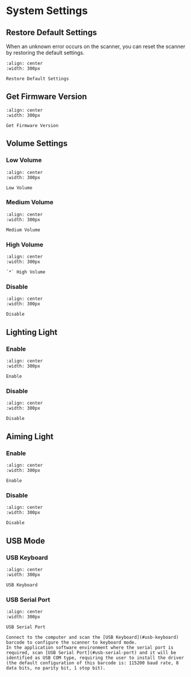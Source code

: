 # System Settings

## Restore Default Settings
When an unknown error occurs on the scanner, you can reset the scanner by restoring the default settings.

```{figure} ../../media/800006..png
:align: center
:width: 300px

Restore Default Settings
```


## Get Firmware Version

```{figure} ../../media/809005..png
:align: center
:width: 300px

Get Firmware Version
```

## Volume Settings

### Low Volume
```{figure} ../../media/8410091..png
:align: center
:width: 300px

Low Volume
```
  
### Medium Volume
```{figure} ../../media/8410092..png
:align: center
:width: 300px

Medium Volume
```
  
### High Volume
```{figure} ../../media/8410093..png
:align: center
:width: 300px

`*` High Volume
```
  
### Disable
```{figure} ../../media/8410090..png
:align: center
:width: 300px

Disable
```


## Lighting Light

### Enable
```{figure} ../../media/8980051..png
:align: center
:width: 300px

Enable
```



### Disable
```{figure} ../../media/8980050..png
:align: center
:width: 300px

Disable
```



## Aiming Light


### Enable
```{figure} ../../media/8980022..png
:align: center
:width: 300px

Enable
```



### Disable
```{figure} ../../media/8980020..png
:align: center
:width: 300px

Disable
```


## USB Mode
### USB Keyboard

```{figure} ../../media/881001124..png
:align: center
:width: 300px

USB Keyboard
```


### USB Serial Port

```{figure} ../../media/881001133..png
:align: center
:width: 300px

USB Serial Port
```

```{note}
Connect to the computer and scan the [USB Keyboard](#usb-keyboard) barcode to configure the scanner to keyboard mode.
In the application software environment where the serial port is required, scan [USB Serial Port](#usb-serial-port) and it will be identified as USB COM type, requiring the user to install the driver (the default configuration of this barcode is: 115200 baud rate, 8 data bits, no parity bit, 1 stop bit).
```